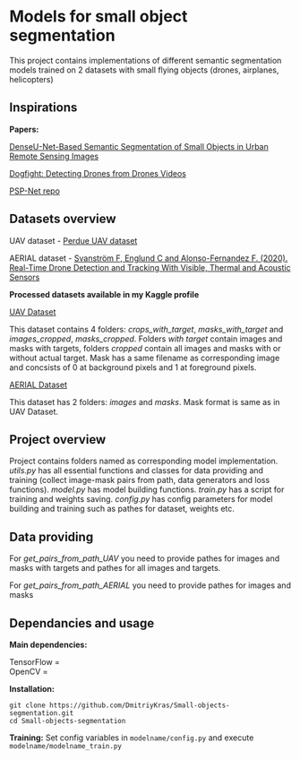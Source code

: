 # Models for small object segmentation


This project contains implementations of different semantic segmentation models trained on 2 datasets with small flying objects (drones, airplanes, helicopters) 

## Inspirations

**Papers:**

[DenseU-Net-Based Semantic Segmentation of Small Objects in Urban Remote Sensing Images](https://ieeexplore.ieee.org/document/8718619)

[Dogfight: Detecting Drones from Drones Videos](https://arxiv.org/abs/2103.17242)

[PSP-Net repo](https://github.com/mwaseema/image-segmentation-keras-implementation)


## Datasets overview

UAV dataset - [Perdue UAV dataset](https://engineering.purdue.edu/~bouman/UAV_Dataset/)

AERIAL dataset - [Svanström F, Englund C and Alonso-Fernandez F. (2020). Real-Time Drone Detection and Tracking With Visible, Thermal and Acoustic Sensors](https://arxiv.org/pdf/2007.07396.pdf)

**Processed datasets available in my Kaggle profile**

[UAV Dataset](https://www.kaggle.com/datasets/llpukojluct/drone-detection-dataset)

This dataset contains 4 folders: *crops_with_target*, *masks_with_target* and *images_cropped*, *masks_cropped*. Folders *with target* contain images and masks with targets, folders *cropped* contain all images and masks with or without actual target. Mask has a same filename as corresponding image and concsists of 0 at background pixels and 1 at foreground pixels.

[AERIAL Dataset](https://www.kaggle.com/datasets/llpukojluct/aerial)

This dataset has 2 folders: *images* and *masks*. Mask format is same as in UAV Dataset.

## Project overview

Project contains folders named as corresponding model implementation. *utils.py* has all essential functions and classes for data providing and training (collect image-mask pairs from path, data generators and loss functions). *model.py* has model building functions. *train.py* has a script for training and weights saving. *config.py* has config parameters for model building and training such as pathes for dataset, weights etc.

## Data providing

For *get_pairs_from_path_UAV* you need to provide pathes for images and masks with targets and pathes for all images and targets.

For *get_pairs_from_path_AERIAL* you need to provide pathes for images and masks

## Dependancies and usage

**Main dependencies:**

TensorFlow = \
OpenCV = 

**Installation:**
```
git clone https://github.com/DmitriyKras/Small-objects-segmentation.git
cd Small-objects-segmentation
```

**Training:**
Set config variables in `modelname/config.py` and execute `modelname/modelname_train.py`
